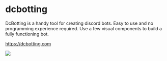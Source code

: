 # dcbotting

<p>DcBotting is a handy tool for creating discord bots. Easy to use and no programming experience required. Use a few visual components to build a fully functioning bot.</p>
<a href="https://dcbotting.com" target="_blank">https://dcbotting.com</a>

![](https://imgur.com/a/kHLLJNo)
